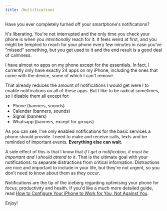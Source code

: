 ```yaml
---
title: (No)tifications
---
```


Have you ever completely turned off your smartphone's notifications?

It's liberating. You're not interrupted and the only time you check your phone is when you _intentionally_ reach for it. It feels weird at first, and you might be tempted to reach for your phone every few minutes in case you've "missed" something, but you get used to it and the end result is a good deal of calmness.

I have almost no apps on my phone except for the essentials. In fact, I currently only have exactly 24 apps on my iPhone, including the ones that come with the device, some of which I can't remove.

That already reduces the amount of notifications I would get were I to enable notifications on all of these apps. But I like to be radical sometimes, so I disable them all except for:

- Phone (banners, sounds)
- Calendar (banners, sounds)
- Signal (banners)
- Whatsapp (banners, except for groups)

As you can see, I've only enabled notifications for the basic services a phone should provide. I need to make and receive calls, texts and be reminded of important events. **Everything else can wait**.

A side effect of this is that I know that _if I get a notification, it must be important and I should attend to it_. That is the ultimate goal with your notifications: to separate distractions from critical information. Distractions are nice and important to include in your life, but they're not urgent, so you don't need to know about them as they occur.

Notifications are the tip of the iceberg regarding optimising your phone for focus, productivity and health. If you'd like a much more detailed guide, read [How to Configure Your iPhone to Work for You, Not Against You](https://medium.com/better-humans/how-to-set-up-your-iphone-for-productivity-focus-and-your-own-longevity-bb27a68cc3d8).

Enjoy!
